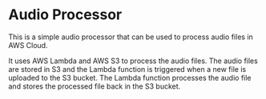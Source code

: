 # Audio Processor

This is a simple audio processor that can be used to process audio files in AWS Cloud.

It uses AWS Lambda and AWS S3 to process the audio files. The audio files are stored in S3 and the Lambda function is triggered when a new file is uploaded to the S3 bucket.
The Lambda function processes the audio file and stores the processed file back in the S3 bucket.
